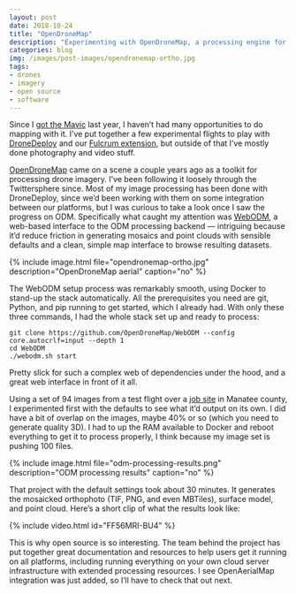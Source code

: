 ```yaml
---
layout: post
date: 2018-10-24
title: "OpenDroneMap"
description: "Experimenting with OpenDroneMap, a processing engine for drone imagery."
categories: blog
img: /images/post-images/opendronemap-ortho.jpg
tags:
- drones
- imagery
- open source
- software
---
```


Since I [got the Mavic](/post/aerial-imagery-with-the-mavic-and-dronedeploy/ "Mavic Pro aerials") last year, I haven’t had many opportunities to do mapping with it. I’ve put together a few experimental flights to play with [DroneDeploy](https://www.dronedeploy.com/ "DroneDeploy") and our [Fulcrum extension](https://www.fulcrumapp.com/blog/drones-and-fulcrum-with-dronedeploy/ "Fulcrum DroneDeploy App"), but outside of that I’ve mostly done photography and video stuff.

[OpenDroneMap](https://www.opendronemap.org/ "OpenDroneMap") came on a scene a couple years ago as a toolkit for processing drone imagery. I’ve been following it loosely through the Twittersphere since. Most of my image processing has been done with DroneDeploy, since we’d been working with them on some integration between our platforms, but I was curious to take a look once I saw the progress on ODM. Specifically what caught my attention was [WebODM](https://github.com/OpenDroneMap/WebODM "WebODM"), a web-based interface to the ODM processing backend — intriguing because it’d reduce friction in generating mosaics and point clouds with sensible defaults and a clean, simple map interface to browse resulting datasets.

{% include image.html file="opendronemap-ortho.jpg" description="OpenDroneMap aerial" caption="no" %}

The WebODM setup process was remarkably smooth, using Docker to stand-up the stack automatically. All the prerequisites you need are git, Python, and pip running to get started, which I already had. With only these three commands, I had the whole stack set up and ready to process:

```
git clone https://github.com/OpenDroneMap/WebODM --config core.autocrlf=input --depth 1
cd WebODM
./webodm.sh start
```

Pretty slick for such a complex web of dependencies under the hood, and a great web interface in front of it all.

Using a set of 94 images from a test flight over a [job site](https://www.google.com/maps/@27.4693375,-82.4070804,685m/data=!3m1!1e3) in Manatee county, I experimented first with the defaults to see what it’d output on its own. I did have a bit of overlap on the images, maybe 40% or so (which you need to generate quality 3D). I had to up the RAM available to Docker and reboot everything to get it to process properly, I think because my image set is pushing 100 files.

{% include image.html file="odm-processing-results.png" description="ODM processing results" caption="no" %}

That project with the default settings took about 30 minutes. It generates the mosaicked orthophoto (TIF, PNG, and even MBTiles), surface model, and point cloud. Here’s a short clip of what the results look like:

{% include video.html id="FF56MRI-BU4" %}

This is why open source is so interesting. The team behind the project has put together great documentation and resources to help users get it running on all platforms, including running everything on your own cloud server infrastructure with extended processing resources. I see OpenAerialMap integration was just added, so I’ll have to check that out next.
